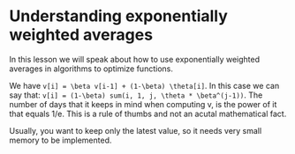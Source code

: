 # Understanding exponentially weighted averages

In this lesson we will speak about how to use exponentially weighted averages in algorithms to optimize functions.

We have `v[i] = \beta v[i-1] + (1-\beta) \theta[i]`. In this case we can say that: `v[i] = (1-\beta) sum(i, 1, j, \theta * \beta^(j-1))`. The number of days that it keeps in mind when computing v, is the power of it that equals 1/e. This is a rule of thumbs and not an acutal mathematical fact.

Usually, you want to keep only the latest value, so it needs very small memory to be implemented.
